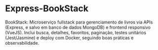 # Express-BookStack
BookStack: Microserviço fullstack para gerenciamento de livros via APIs (Express, e salvo em banco de dados MongoDB) e frontend responsivo (VueJS). Inclui busca, detalhes, favoritos, paginação, testes unitários (Jest/Jasmine) e deploy com Docker, seguindo boas práticas e observabilidade.
